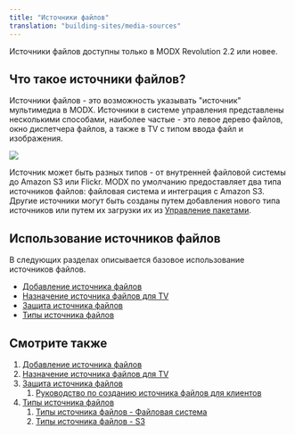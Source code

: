 ```yaml
---
title: "Источники файлов"
translation: "building-sites/media-sources"
---
```


Источники файлов доступны только в MODX Revolution 2.2 или новее.

## Что такое источники файлов?

Источники файлов - это возможность указывать "источник" мультимедиа в MODX. Источники в системе управления представлены несколькими способами, наиболее частые - это левое дерево файлов, окно диспетчера файлов, а также в TV с типом ввода файл и изображения.

![](/download/attachments/35586532/sources-tree2.png?version=1&modificationDate=1325619244000)

Источник может быть разных типов - от внутренней файловой системы до Amazon S3 или Flickr. MODX по умолчанию предоставляет два типа источников файлов: файловая система и интеграция с Amazon S3. Другие источники могут быть созданы путем добавления нового типа источников или путем их загрузки их из [Управление пакетами](extending-modx/transport-packages "Управление пакетами").

## Использование источников файлов

В следующих разделах описывается базовое использование источников файлов.

- [Добавление источника файлов](building-sites/media-sources/creating "Добавление источника файлов")
- [Назначение источника файлов для TV](building-sites/media-sources/assigning-to-tvs "Назначение источника файлов для TV")
- [Защита источника файлов](building-sites/media-sources/securing "Защита источника файлов")
- [Типы источника файлов](building-sites/media-sources/types "Типы источника файлов")

## Смотрите также

1. [Добавление источника файлов](building-sites/media-sources/creating)
2. [Назначение источника файлов для TV](building-sites/media-sources/assigning-to-tvs)
3. [Защита источника файлов](building-sites/media-sources/securing)
   1. [Руководство по созданию источника файлов для клиентов](building-sites/media-sources/securing/clients-tutorial)
4. [Типы источника файлов](building-sites/media-sources/types)
   1. [Типы источника файлов - Файловая система](building-sites/media-sources/types/media-source-type-file-system)
   2. [Типы источника файлов - S3](building-sites/media-sources/types/media-source-type-s3)